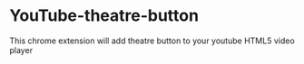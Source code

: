 # YouTube-theatre-button
This chrome extension will add theatre button to your youtube HTML5 video player
